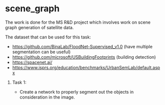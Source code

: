 # scene_graph
The work is done for the MS R&amp;D project which involves work on scene graph generation of satellite data.

The dataset that can be used for this task:

- https://github.com/BinaLab/FloodNet-Supervised_v1.0 (have multiple segmentation can be useful)
- https://github.com/microsoft/USBuildingFootprints (building detection)
- https://spacenet.ai/
- https://www.isprs.org/education/benchmarks/UrbanSemLab/default.aspx

1. Task 1:

    - Create a network to properly segment out the objects in consideration in the image.
